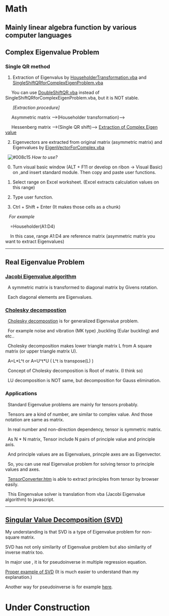 # Math
Mainly linear algebra function by various computer languages
---

## Complex Eigenvalue Problem
### Single QR method

1) Extraction of Eigenvalus by <a href="HouseholderTransformation.vba">HouseholderTransformation.vba</a> and <a href="SingleShiftQRforComplexEigenProblem.vba">SingleShiftQRforComplexEigenProblem.vba</a>

&nbsp;&nbsp;&nbsp;&nbsp;&nbsp;You can use <a href="DoubleShiftQR.vba">DoubleShiftQR.vba</a> instead of SingleShiftQRforComplexEigenProblem.vba, but it is NOT stable.<br>

&nbsp;&nbsp;&nbsp;&nbsp;&nbsp;  <i> [Extraction procedure] </i>

&nbsp;&nbsp;&nbsp;&nbsp;&nbsp;Asymmetric matrix -->(Householder transformation)-->

&nbsp;&nbsp;&nbsp;&nbsp;&nbsp;Hessenberg matrix -->(Single QR shift)--> <u>Extraction of Complex Eigen value</u>


2) Eigenvectors are extracted from original matrix (asymmetric matrix) and Eigenvalues by <a href="EigenVectorForComplex.vba">EigenVectorForComplex.vba</a>

&nbsp;&nbsp;![#008c15](https://placehold.it/15/008c15/000000?text=+)
<em> How to use?</em><br>

0) Turn visual basic window (ALT + F11 or develop on ribon -> Visual Basic) on ,and insert standard module. Then copy and paste user functions.

1) Select range on Excel worksheet. (Excel extracts calculation values on this range)

2) Type user function.

3) Ctrl + Shift + Enter (It makes those cells as a chunk)

&nbsp;&nbsp; <em> For example </em>

&nbsp;&nbsp;&nbsp;&nbsp;=Householder(A1:D4)

&nbsp;&nbsp;&nbsp;&nbsp;In this case, range A1:D4 are reference matrix (asymmetric matrix you want to extract Eigenvalues)

---
## Real Eigenvalue Problem
### <a href="EigenValuesForSymmetricMatirx.vba">Jacobi Eigenvalue algorithm</a>

&nbsp;&nbsp;A symmetric matrix is transformed to diagonal matrix by Givens rotation.

&nbsp;&nbsp;Each diagonal elements are Eigenvalues.

### <a href="CholeskyDecomposition.vba">Cholesky decompostion</a>

&nbsp;&nbsp;<a href="CholeskyDecomposition.vba">Cholesky decompostion</a> is for generalized Eigenvalue problem.<br>

&nbsp;&nbsp;For example noise and vibration (MK type) ,buckling (Eular buckling) and etc..

&nbsp;&nbsp;Cholesky decomposition makes lower triangle matrix L from A square matrix (or upper triangle matrix U).

&nbsp;&nbsp;A=L\*L^t or A=U^t\*U ( L^t is transpose(L) )

&nbsp;&nbsp;Concept of Cholesky decomposition is Root of matrix. (I think so)

&nbsp;&nbsp;LU decomposition is NOT same, but decomposition for Gauss elimination.

### Applications

&nbsp;&nbsp;Standard Eigenvalue problems are mainly for tensors probably.

&nbsp;&nbsp;Tensors are a kind of number, are similar to complex value. And those notation are same as matrix.

&nbsp;&nbsp;In real number and non-direction dependency, tensor is symmetric matrix.

&nbsp;&nbsp;As N * N matrix, Tensor include N pairs of principle value and principle axis.

&nbsp;&nbsp;And principle values are as Eigenvalues, princple axes are as Eigenvector.

&nbsp;&nbsp;So, you can use real Eigenvalue problem for solving tensor to principle values and axes.

&nbsp;&nbsp;<a href="TensorConverter.htm">TensorConverter.htm</a> is able to extract principles from tensor by browser easily.

&nbsp;&nbsp;This Eingenvalue solver is translation from vba (Jacobi Eigenvalue algorithm) to javascript.

---

## <a href="SVD.vba">Singular Value Decomposition (SVD)</a>

My understanding is that SVD is a type of Eigenvalue problem for non-square matrix.

SVD has not only similarity of Eigenvalue problem but also similarity of inverse matrix too.

In major use , it is for pseudoinverse in multiple regression equation. 

<a href="http://web.mit.edu/be.400/www/SVD/Singular_Value_Decomposition.htm">Proper example of SVD</a> (It is much easier to understand than my explanation.)

Another way for pseudoinverse is for example <a href="http://help.matheass.eu/en/Pseudoinverse.html">here</a>.

# Under Construction
